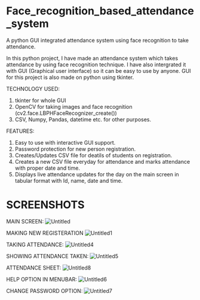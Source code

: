 # Face_recognition_based_attendance_system
A python GUI integrated attendance system using face recognition to take attendance.

In this python project, I have made an attendance system which takes attendance by using face recognition technique. I have also intergrated it with GUI (Graphical user interface) so it can be easy to use by anyone. GUI for this project is also made on python using tkinter.

TECHNOLOGY USED:
1) tkinter for whole GUI
2) OpenCV for taking images and face recognition (cv2.face.LBPHFaceRecognizer_create())
3) CSV, Numpy, Pandas, datetime etc. for other purposes.

FEATURES:
1) Easy to use with interactive GUI support.
2) Password protection for new person registration.
3) Creates/Updates CSV file for deatils of students on registration.
4) Creates a new CSV file everyday for attendance and marks attendance with proper date and time.
5) Displays live attendance updates for the day on the main screen in tabular format with Id, name, date and time.

# SCREENSHOTS
MAIN SCREEN:
![Untitled](https://user-images.githubusercontent.com/73458444/143490232-bc9a0cef-6cf0-40cf-9f2e-1a3a8784c5c9.png)

MAKING NEW REGISTERATION
![Untitled1](https://user-images.githubusercontent.com/73458444/143490233-89337c80-af66-49f2-8c31-327436eb6586.png)

TAKING ATTENDANCE:
![Untitled4](https://user-images.githubusercontent.com/73458444/143490218-0cf2b815-9bbe-47fe-8079-e6dfc2b814ed.png)

SHOWING ATTENDANCE TAKEN:
![Untitled5](https://user-images.githubusercontent.com/73458444/143490222-8c26be30-e331-4453-96f7-a2ee19694b5b.png)

ATTENDANCE SHEET:
![Untitled8](https://user-images.githubusercontent.com/73458444/143490227-e79bea98-ff25-4f87-b538-25fd7c54dc9b.png)

HELP OPTION IN MENUBAR:
![Untitled6](https://user-images.githubusercontent.com/73458444/143490225-99eaba68-3241-4ee3-bb78-535c2de3c2a6.png)

CHANGE PASSWORD OPTION:
![Untitled7](https://user-images.githubusercontent.com/73458444/143490226-1a6c7e0b-56b4-458c-acc0-84767f191993.png)
